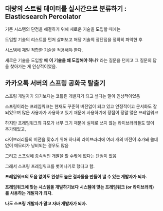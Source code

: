 ## 대량의 스트림 데이터를 실시간으로 분류하기 : Elasticsearch Percolator

기존 시스템의 단점을 해결하기 위해 새로운 기술을 도입할 때에는

도입할 기술의 리스트를 먼저 살펴보고 해당 기술의 장단점을 정확히 파악한 후

시스템에 제일 적합한 기술을 적용해야 한다.

새로운 기술을 도입할 때 **이 기술을 왜 도입해야 하나?** 라는 질문을 던지고 그 질문의 답을 찾아가는 게 인상적이었음.



## 카카오톡 서버의 스프링 공화국 탈출기

스프링 개발자가 되기보다는 코틀린 개발자가 되고 싶다는 말이 인상적이었음

스프링이라는 프레임워크는 현재도 꾸준히 버전업이 되고 있고 안정적이고 문서화도 잘 되있으며 많은 사용자가 사용하고 있기 때문에
사용하기에 장점이 정말 많은 프레임워크

하지만 프레임워크의 규모가 너무 크기 때문에 실제로 쓰지 않는 라이브러리들도 많이 추가돼있고, 

라이브러리들의 버전을 맞추기 위해 하나의 라이브러리에 여러 개의 버전이 추가돼 쓸데없이 메모리가 낭비되는 경우도 많음

그리고 스프링에 종속적인 개발을 할 수밖에 없다는 단점이 있음

그래서 스프링 프레임워크를 벗어나기로 했다고 함.

**프레임워크의 도움 없이도 완성도 높은 결과물을 만들어 낼 수 있는 개발자가 되자.**

**프레임워크에 맞는 시스템을 개발하기보다 시스템에 맞는 프레임워크 (or 라이브러리) 를 사용하는 개발자가 되자.**

**나도 스프링 개발자가 말고 자바 개발자가 되자.**

